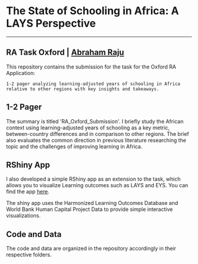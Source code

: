 

# The State of Schooling in Africa: A LAYS Perspective



---
RA Task Oxford | [Abraham Raju](https://github.com/Abraham-newbie)
---



This repository contains the submission for the task for the Oxford RA Application:

```
1-2 pager analyzing learning-adjusted years of schooling in Africa relative to other regions with key insights and takeaways. 

```
## 1-2 Pager

The summary is titled 'RA_Oxford_Submission'. I briefly study the African context using learning-adjusted years of schooling as a key metric, between-country differences and in comparison to other regions. The brief 
also evaluates the common direction in previous literature researching the topic and the challenges of improving learning in Africa.



## RShiny App

I also developed a simple RShiny app as an extension to the task, which allows you to visualize Learning outcomes such as LAYS and EYS. You can find the app [here](https://econ-newbie.shinyapps.io/rshinyapp/).

The shiny app uses the Harmonized Learning Outcomes Database and World Bank Human Capital Project Data to provide simple interactive visualizations.



## Code and Data
The code and data are organized in the repository accordingly in their respective folders.


